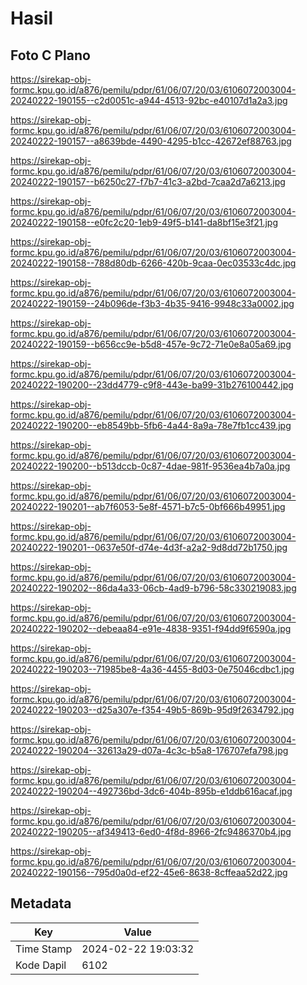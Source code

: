 # Hasil

## Foto C Plano

https://sirekap-obj-formc.kpu.go.id/a876/pemilu/pdpr/61/06/07/20/03/6106072003004-20240222-190155--c2d0051c-a944-4513-92bc-e40107d1a2a3.jpg

https://sirekap-obj-formc.kpu.go.id/a876/pemilu/pdpr/61/06/07/20/03/6106072003004-20240222-190157--a8639bde-4490-4295-b1cc-42672ef88763.jpg

https://sirekap-obj-formc.kpu.go.id/a876/pemilu/pdpr/61/06/07/20/03/6106072003004-20240222-190157--b6250c27-f7b7-41c3-a2bd-7caa2d7a6213.jpg

https://sirekap-obj-formc.kpu.go.id/a876/pemilu/pdpr/61/06/07/20/03/6106072003004-20240222-190158--e0fc2c20-1eb9-49f5-b141-da8bf15e3f21.jpg

https://sirekap-obj-formc.kpu.go.id/a876/pemilu/pdpr/61/06/07/20/03/6106072003004-20240222-190158--788d80db-6266-420b-9caa-0ec03533c4dc.jpg

https://sirekap-obj-formc.kpu.go.id/a876/pemilu/pdpr/61/06/07/20/03/6106072003004-20240222-190159--24b096de-f3b3-4b35-9416-9948c33a0002.jpg

https://sirekap-obj-formc.kpu.go.id/a876/pemilu/pdpr/61/06/07/20/03/6106072003004-20240222-190159--b656cc9e-b5d8-457e-9c72-71e0e8a05a69.jpg

https://sirekap-obj-formc.kpu.go.id/a876/pemilu/pdpr/61/06/07/20/03/6106072003004-20240222-190200--23dd4779-c9f8-443e-ba99-31b276100442.jpg

https://sirekap-obj-formc.kpu.go.id/a876/pemilu/pdpr/61/06/07/20/03/6106072003004-20240222-190200--eb8549bb-5fb6-4a44-8a9a-78e7fb1cc439.jpg

https://sirekap-obj-formc.kpu.go.id/a876/pemilu/pdpr/61/06/07/20/03/6106072003004-20240222-190200--b513dccb-0c87-4dae-981f-9536ea4b7a0a.jpg

https://sirekap-obj-formc.kpu.go.id/a876/pemilu/pdpr/61/06/07/20/03/6106072003004-20240222-190201--ab7f6053-5e8f-4571-b7c5-0bf666b49951.jpg

https://sirekap-obj-formc.kpu.go.id/a876/pemilu/pdpr/61/06/07/20/03/6106072003004-20240222-190201--0637e50f-d74e-4d3f-a2a2-9d8dd72b1750.jpg

https://sirekap-obj-formc.kpu.go.id/a876/pemilu/pdpr/61/06/07/20/03/6106072003004-20240222-190202--86da4a33-06cb-4ad9-b796-58c330219083.jpg

https://sirekap-obj-formc.kpu.go.id/a876/pemilu/pdpr/61/06/07/20/03/6106072003004-20240222-190202--debeaa84-e91e-4838-9351-f94dd9f6590a.jpg

https://sirekap-obj-formc.kpu.go.id/a876/pemilu/pdpr/61/06/07/20/03/6106072003004-20240222-190203--71985be8-4a36-4455-8d03-0e75046cdbc1.jpg

https://sirekap-obj-formc.kpu.go.id/a876/pemilu/pdpr/61/06/07/20/03/6106072003004-20240222-190203--d25a307e-f354-49b5-869b-95d9f2634792.jpg

https://sirekap-obj-formc.kpu.go.id/a876/pemilu/pdpr/61/06/07/20/03/6106072003004-20240222-190204--32613a29-d07a-4c3c-b5a8-176707efa798.jpg

https://sirekap-obj-formc.kpu.go.id/a876/pemilu/pdpr/61/06/07/20/03/6106072003004-20240222-190204--492736bd-3dc6-404b-895b-e1ddb616acaf.jpg

https://sirekap-obj-formc.kpu.go.id/a876/pemilu/pdpr/61/06/07/20/03/6106072003004-20240222-190205--af349413-6ed0-4f8d-8966-2fc9486370b4.jpg

https://sirekap-obj-formc.kpu.go.id/a876/pemilu/pdpr/61/06/07/20/03/6106072003004-20240222-190156--795d0a0d-ef22-45e6-8638-8cffeaa52d22.jpg


## Metadata

| Key        | Value               |
| ---------- | ------------------- |
| Time Stamp | 2024-02-22 19:03:32 |
| Kode Dapil | 6102                |




